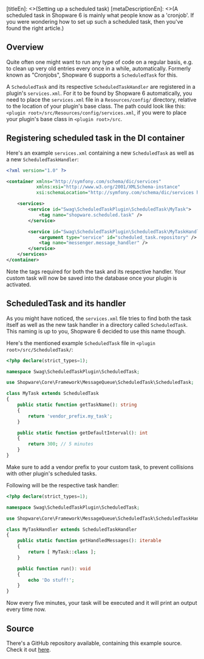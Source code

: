 [titleEn]: <>(Setting up a scheduled task)
[metaDescriptionEn]: <>(A scheduled task in Shopware 6 is mainly what people know as a 'cronjob'. If you were wondering how to set up such a scheduled task, then you've found the right article.)

## Overview

Quite often one might want to run any type of code on a regular basis, e.g. to clean up very old entries
every once in a while, automatically.
Formerly known as "Cronjobs", Shopware 6 supports a `ScheduledTask` for this.

A `ScheduledTask` and its respective `ScheduledTaskHandler` are registered in a plugin's `services.xml`.
For it to be found by Shopware 6 automatically, you need to place the `services.xml` file in a
`Resources/config/` directory, relative to the location of your plugin's base class.
The path could look like this: `<plugin root>/src/Resources/config/services.xml`, if you were to place your plugin's base class in
`<plugin root>/src`.

## Registering scheduled task in the DI container

Here's an example `services.xml` containing a new `ScheduledTask` as well as a new `ScheduledTaskHandler`:

```xml
<?xml version="1.0" ?>

<container xmlns="http://symfony.com/schema/dic/services"
           xmlns:xsi="http://www.w3.org/2001/XMLSchema-instance"
           xsi:schemaLocation="http://symfony.com/schema/dic/services http://symfony.com/schema/dic/services/services-1.0.xsd">

    <services>
        <service id="Swag\ScheduledTaskPlugin\ScheduledTask\MyTask">
            <tag name="shopware.scheduled.task" />
        </service>

        <service id="Swag\ScheduledTaskPlugin\ScheduledTask\MyTaskHandler">
            <argument type="service" id="scheduled_task.repository" />
            <tag name="messenger.message_handler" />
        </service>
    </services>
</container>
```

Note the tags required for both the task and its respective handler.
Your custom task will now be saved into the database once your plugin is activated.

## ScheduledTask and its handler

As you might have noticed, the `services.xml` file tries to find both the task itself as well as the new task handler in
a directory called `ScheduledTask`.
This naming is up to you, Shopware 6 decided to use this name though.

Here's the mentioned example `ScheduledTask` file in `<plugin root>/src/ScheduledTask/`:
```php
<?php declare(strict_types=1);

namespace Swag\ScheduledTaskPlugin\ScheduledTask;

use Shopware\Core\Framework\MessageQueue\ScheduledTask\ScheduledTask;

class MyTask extends ScheduledTask
{
    public static function getTaskName(): string
    {
        return 'vendor_prefix.my_task';
    }

    public static function getDefaultInterval(): int
    {
        return 300; // 5 minutes
    }
}
```

Make sure to add a vendor prefix to your custom task, to prevent collisions with other plugin's scheduled tasks.

Following will be the respective task handler:
```php
<?php declare(strict_types=1);

namespace Swag\ScheduledTaskPlugin\ScheduledTask;

use Shopware\Core\Framework\MessageQueue\ScheduledTask\ScheduledTaskHandler;

class MyTaskHandler extends ScheduledTaskHandler
{
    public static function getHandledMessages(): iterable
    {
        return [ MyTask::class ];
    }

    public function run(): void
    {
        echo 'Do stuff!';
    }
}
```

Now every five minutes, your task will be executed and it will print an output every time now.

## Source

There's a GitHub repository available, containing this example source.
Check it out [here](https://github.com/shopware/swag-docs-scheduled-task-plugin).

